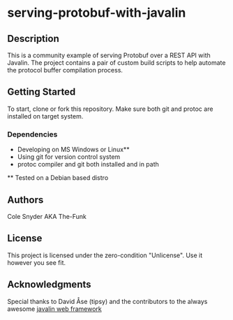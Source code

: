 # serving-protobuf-with-javalin

## Description

This is a community example of serving Protobuf over a REST API with Javalin. The project contains a pair of custom build scripts to help automate the protocol buffer compilation process.

## Getting Started

To start, clone or fork this repository. Make sure both git and protoc are installed on target system.

### Dependencies

* Developing on MS Windows or Linux**
* Using git for version control system
* protoc compiler and git both installed and in path

** Tested on a Debian based distro

## Authors

Cole Snyder AKA The-Funk

## License

This project is licensed under the zero-condition "Unlicense". Use it however you see fit.

## Acknowledgments

Special thanks to David Åse (tipsy) and the contributors to the always awesome [javalin web framework](https://github.com/tipsy/javalin)